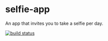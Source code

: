 # selfie-app
An app that invites you to take a selfie per day.

[![build status](https://gitlab.com/rwf/selfie-android/badges/master/build.svg)](https://gitlab.com/rwf/selfie-android-app/commits/master)
